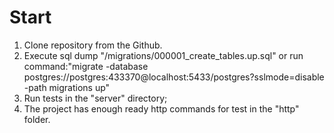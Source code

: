 # Start

1. Clone repository from the Github.
2. Execute sql dump "/migrations/000001_create_tables.up.sql" or run command:"migrate -database postgres://postgres:433370@localhost:5433/postgres?sslmode=disable -path migrations up"
3. Run tests in the "server" directory;
4. The project has enough ready http commands for test in the "http" folder.

